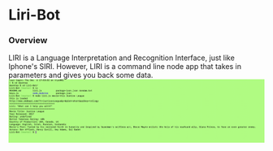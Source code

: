 # Liri-Bot
### Overview
LIRI is a Language Interpretation and Recognition Interface, just like Iphone's SIRI. However, LIRI is a command line node app that takes in parameters and gives you back some data.
![alt text](assets/images/liri-bot.png)